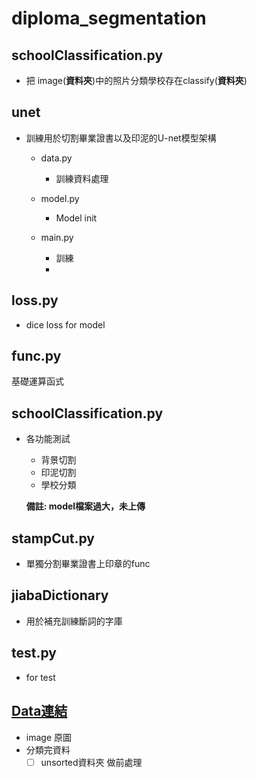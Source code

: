 # diploma_segmentation


## schoolClassification.py

- 把 image(**資料夾**)中的照片分類學校存在classify(**資料夾**)

## unet

- 訓練用於切割畢業證書以及印泥的U-net模型架構
  - data.py
    - 訓練資料處理
  - model.py
    - Model init

  - main.py
    - 訓練  
    - 
## loss.py
- dice loss for model

## func.py
基礎運算函式

## schoolClassification.py

- 各功能測試
  - 背景切割
  - 印泥切割
  - 學校分類 

  **備註: model檔案過大，未上傳**

## stampCut.py

- 單獨分割畢業證書上印章的func


## jiabaDictionary

- 用於補充訓練斷詞的字庫
## test.py

- for test

## [Data連結](https://drive.google.com/drive/folders/1uUuRkW2yG3m6i-n_UlYMy8iv1C1VL_0x?usp=sharing)
- image 原圖
- 分類完資料
  - [ ] unsorted資料夾 做前處理 
